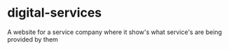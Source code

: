 # digital-services
A website for a service company where it show's what service's are being provided by them 
